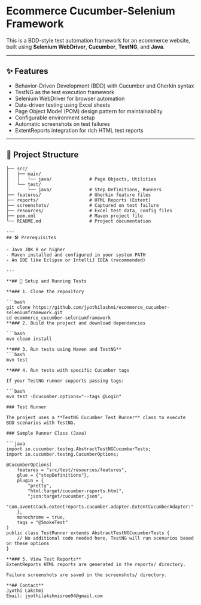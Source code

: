 # Ecommerce Cucumber-Selenium Framework

This is a BDD-style test automation framework for an ecommerce website, built using **Selenium WebDriver**, **Cucumber**, **TestNG**, and **Java**.

---

## ✨ Features

- Behavior-Driven Development (BDD) with Cucumber and Gherkin syntax  
- TestNG as the test execution framework  
- Selenium WebDriver for browser automation  
- Data-driven testing using Excel sheets  
- Page Object Model (POM) design pattern for maintainability  
- Configurable environment setup  
- Automatic screenshots on test failures  
- ExtentReports integration for rich HTML test reports  

---

## 📁 Project Structure

```plaintext
├── src/
│   ├── main/
│   │   └── java/              # Page Objects, Utilities
│   └── test/
│       └── java/              # Step Definitions, Runners
├── features/                  # Gherkin feature files
├── reports/                   # HTML Reports (Extent)
├── screenshots/               # Captured on test failure
├── resources/                 # Excel test data, config files
├── pom.xml                    # Maven project file
└── README.md                  # Project documentation

---
## 🛠️ Prerequisites

- Java JDK 8 or higher  
- Maven installed and configured in your system PATH  
- An IDE like Eclipse or IntelliJ IDEA (recommended)

---

**## 🚀 Setup and Running Tests

**### 1. Clone the repository

```bash
git clone https://github.com/jyothilashmi/ecommerce_cucumber-seleniumframework.git
cd ecommerce_cucumber-seleniumframework
**### 2. Build the project and download dependencies

```bash
mvn clean install

**### 3. Run tests using Maven and TestNG**
```bash
mvn test

**### 4. Run tests with specific Cucumber tags

If your TestNG runner supports passing tags:

```bash
mvn test -Dcucumber.options="--tags @Login"

### Test Runner

The project uses a **TestNG Cucumber Test Runner** class to execute BDD scenarios with TestNG.

### Sample Runner Class (Java)

```java
import io.cucumber.testng.AbstractTestNGCucumberTests;
import io.cucumber.testng.CucumberOptions;

@CucumberOptions(
    features = "src/test/resources/features",
    glue = {"stepDefinitions"},
    plugin = {
        "pretty",
        "html:target/cucumber-reports.html",
        "json:target/cucumber.json",
        "com.aventstack.extentreports.cucumber.adapter.ExtentCucumberAdapter:"
    },
    monochrome = true,
    tags = "@SmokeTest"
)
public class TestRunner extends AbstractTestNGCucumberTests {
    // No additional code needed here, TestNG will run scenarios based on these options
}

**### 5. View Test Reports**
ExtentReports HTML reports are generated in the reports/ directory.

Failure screenshots are saved in the screenshots/ directory.

**## Contact**
Jyothi Lakshmi
Email: jyothilakshmisree04@gmail.com


